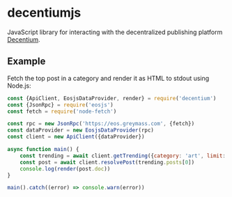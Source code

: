 
decentiumjs
===========

JavaScript library for interacting with the decentralized publishing platform [Decentium](https://decentium.org).


Example
-------

Fetch the top post in a category and render it as HTML to stdout using Node.js:

```js
const {ApiClient, EosjsDataProvider, render} = require('decentium')
const {JsonRpc} = require('eosjs')
const fetch = require('node-fetch')

const rpc = new JsonRpc('https://eos.greymass.com', {fetch})
const dataProvider = new EosjsDataProvider(rpc)
const client = new ApiClient({dataProvider})

async function main() {
    const trending = await client.getTrending({category: 'art', limit: 1})
    const post = await client.resolvePost(trending.posts[0])
    console.log(render(post.doc))
}

main().catch((error) => console.warn(error))
```
